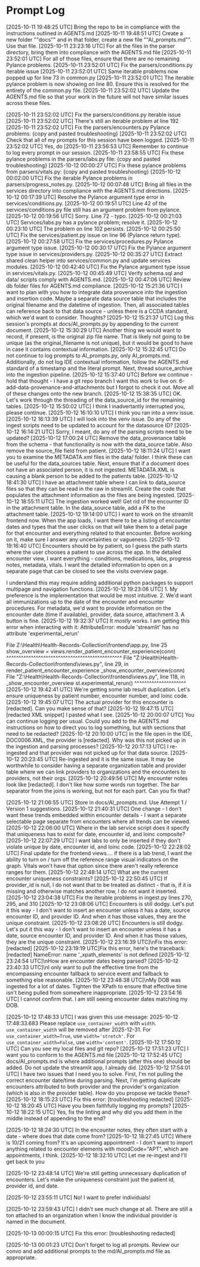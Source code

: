 # Prompt Log

[2025-10-11 19:48:25 UTC] Bring the repo to be in compliance with the instructions outlined in AGENTS.md
[2025-10-11 19:48:51 UTC] Create a new folder ""docs"" and in that folder, create a new file ""AI_prompts.md"". Use that file.
[2025-10-11 23:23:16 UTC] For all the files in the parser directory, bring them into compliance with the AGENTS.md file
[2025-10-11 23:52:01 UTC] For all of those files, ensure that there are no remaining Pylance problems.
[2025-10-11 23:52:01 UTC] Fix the parsers/conditions.py iterable issue
[2025-10-11 23:52:01 UTC] Same iterable problems now popped up for line 73 in common.py
[2025-10-11 23:52:01 UTC] The iterable pylance problem is now showing on line 80. Ensure this is resolved for the entirety of the common.py file.
[2025-10-11 23:52:02 UTC] Update the AGENTS.md file so that your work in the future will not have similar issues across these files.

[2025-10-11 23:52:02 UTC] Fix the parsers/conditions.py iterable issue
[2025-10-11 23:52:02 UTC] There's still an iterable problem at line 192
[2025-10-11 23:52:02 UTC] Fix the parsers/encounters.py Pylance problems:  {copy and pasted troubleshooting}
[2025-10-11 23:52:02 UTC] Check that all of my prompts for this session have been logged.
[2025-10-11 23:52:02 UTC] Yes, do
[2025-10-11 23:56:53 UTC] Remember to continue to log every prompt in our session.
[2025-10-11 23:58:55 UTC] Fix these pylance problems in the parsers/labs.py file: {copy and pasted troubleshooting}
[2025-10-12 00:00:27 UTC] Fix these pylance problems from parsers/vitals.py: {copy and pasted troubleshooting}
[2025-10-12 00:02:00 UTC] Fix the iterable Pylance problems in parsers/progress_notes.py.
[2025-10-12 00:07:48 UTC] Bring all files in the services directory into compliance with the AGENTS.md directions.
[2025-10-12 00:17:39 UTC] Resolve the Pylance argument type error in services/conditions.py.
[2025-10-12 00:19:51 UTC] Line 42 of the services/conditions.py file still has an argument problem from pylance.
[2025-10-12 00:19:56 UTC] Sorry. Line 72 - typo.
[2025-10-12 00:21:03 UTC] Services/labs.py has a pylance problem; resolve it.
[2025-10-12 00:23:10 UTC] The problem on line 102 persists.
[2025-10-12 00:25:50 UTC] Fix the services/patient.py issue on line 96 (Pylance return type).
[2025-10-12 00:27:58 UTC] Fix the services/procedures.py Pylance argument type issue.
[2025-10-12 00:30:17 UTC] Fix the Pylance argument type issue in services/providers.py.
[2025-10-12 00:35:27 UTC] Extract shared clean helper into services/common.py and update services modules.
[2025-10-12 00:42:40 UTC] Fix the Pylance argument type issue in services/vitals.py.
[2025-10-12 00:45:49 UTC] Verify schema.sql and data/ scripts comply with AGENTS.md.
[2025-10-12 00:47:06 UTC] Review db folder files for AGENTS.md compliance.
[2025-10-12 15:21:36 UTC]
I want to plan with you how to integrate data provenance into the ingestion and insertion code. Maybe a separate data source table that includes the original filename and the datetime of ingestion. Then, all associated tables can reference back to that data source - unless there is a CCDA standard, which we'd want to consider. Thoughts?
[2025-10-12 15:21:37 UTC]  Log this session's prompts at docs/AI_prompts.py by appending to the current document.
[2025-10-12 15:30:29 UTC] Another thing we would want to record, if present, is the original zip file name. That is likely not going to be unique (as the original_filename is not unique), but it would be good to have in case it contains contextual information.
[2025-10-12 15:32:45 UTC] Do not continue to log prompts to AI_prompts.py, only AI_prompts.md. Additionally, do not log IDE contextual information, follow the AGENTS.md standard of a timestamp and the literal prompt.
Next, thread source_archive into the ingestion pipeline.
[2025-10-12 15:37:40 UTC] Before we continue - hold that thought - I have a git repo branch I want this work to live on: 6-add-data-provenance-and-attachments but I forgot to check it out. Move all of these changes onto the new branch.
[2025-10-12 15:38:35 UTC] OK. Let's work through the threading of the data_source_id for the remaining tables.
[2025-10-12 15:50:02 UTC] I think I inadvertantly interrupted you, please continue.
[2025-10-12 16:10:10 UTC] I think you ran into a venv issue.
[2025-10-12 16:13:39 UTC] I will look into the venv issue. Do any of the ingest scripts need to be updated to account for the datasource ID?
[2025-10-12 16:14:21 UTC] Sorry, I meant, do any of the parsing scripts need to be updated?
[2025-10-12 17:00:24 UTC] Remove the data_provenance table from the schema - that functionality is now with the data_source table. Also remove the source_file field from patient.
[2025-10-12 18:11:24 UTC] I want you to examine the METADATA.xml files in the data/ folder. I think these can be useful for the data_sources table. Next, ensure that if a document does not have an associated person, it is not ingested. METADATA.XML is causing a blank person to be added to the patients table.
[2025-10-12 18:41:30 UTC] I have an attachment table where I can link to data_source files so that they can be read in the raw in streamlit. Create the code that populates the attachment information as the files are being ingested.
[2025-10-12 18:55:11 UTC] The ingestion worked well! Get rid of the encounter ID in the attachment table. In the data_source table, add a FK to the attachment table.
[2025-10-12 19:14:00 UTC] I want to work on the streamlit frontend now. When the app loads, I want there to be a listing of encounter dates and types that the user clicks on that will take them to a detail page for that encounter and everything related to that encounter. Before working on it, make sure I answer any uncertainties or vagueness.
[2025-10-12 19:16:40 UTC] Encounters should be by patient, so I guess the path starts where the user chooses a patient to use across the app. In the detailed encounter view, I want everything - conditions, medications, labs, progress notes, metadata, vitals. I want the detailed information to open on a separate page that can be closed to see the visits overview page.

I understand this may require adding additional python packages to support multipage and navigation functions.
[2025-10-12 19:23:06 UTC] 1. My preference is the implementation that would be most intuitive.
2. We'd want all immunizations up to the date of the encounter and encounter procedures. For metadata, we'd want to provide information on the encounter date (time if available), provider, data source, attachment
3. A button is fine.
[2025-10-12 19:32:37 UTC] It _mostly_ works. I am getting this error when interacting with it:
AttributeError: module 'streamlit' has no attribute 'experimental_rerun'

File Z:\\Health\\Health-Records-Collection\\frontend\\app.py, line 25
    show_overview = views.render_patient_encounter_experience(conn)
                    ^^^^^^^^^^^^^^^^^^^^^^^^^^^^^^^^^^^^^^^^^^^^^^^
File "Z:\\Health\\Health-Records-Collection\\frontend\\views.py", line 29, in render_patient_encounter_experience
    _show_encounter_overview(conn)
File "Z:\\Health\\Health-Records-Collection\\frontend\\views.py", line 118, in _show_encounter_overview
    st.experimental_rerun()
    ^^^^^^^^^^^^^^^^^^^^^
[2025-10-12 19:42:41 UTC] We're getting some lab result duplication. Let's ensure uniqueness by patient number, encounter number, and loinc code.
[2025-10-12 19:45:07 UTC] The actual provider for this encounter is [redacted]. Can you make sense of that?
[2025-10-12 19:47:15 UTC] [redacted XML snippet] I pasted what I see.
[2025-10-12 20:00:07 UTC] You can continue logging per usual. Could you add to the AGENTS.md instructions on how to direct you to log something, but with sections that need to be redacted?
[2025-10-12 20:10:00 UTC] In the file open in the IDE, DOC0006.XML, the provider is [redacted]. Why was this not picked up in the ingestion and parsing processes?
[2025-10-12 20:17:13 UTC] I re-ingested and that provider was not picked up for that data source.
[2025-10-12 20:23:45 UTC] Re-ingested and it is the same issue. It may be worthwhile to consider having a separate organization table and provider table where we can link providers to organizations and the encounters to providers, not their orgs.
[2025-10-12 20:49:56 UTC] My encounter notes look like [redacted]. I don't like how some words run together. The bar separator from the joins is working, but not for each part. Can you fix that?

[2025-10-12 21:06:55 UTC] Store in docs/AI_prompts.md. Use Attempt 1 / Version 1 suggestions.
[2025-10-12 21:40:31 UTC]
One change - I don't want these trends embedded within encounter details - I want a separate selectable page separate from encounters where all trends can be viewed.
[2025-10-12 22:06:00 UTC]
Where in the lab service script does it specify that uniqueness has to exist for date, encounter id, and loinc composite?
[2025-10-12 22:07:29 UTC]
I want labs to only be inserted if they don't violate unique by date, encounter id, and loinc code.
[2025-10-12 22:28:02 UTC]
Final update for the frontend views.... if there is a lab trend, I want the ability to turn on / turn off the reference range visual indicators on the graph. Vitals won't have that option since there aren't really reference ranges for them.
[2025-10-12 22:48:14 UTC]
What are the current encounter uniqueness constraints?
[2025-10-12 22:50:45 UTC]
If provider_id is null, I do not want that to be treated as distinct - that is, if it is missing and otherwise matches another row, I do not want it inserted.
[2025-10-12 23:04:38 UTC]
Fix the iterable problems in ingest.py lines 270, 295, and 310
[2025-10-12 23:08:06 UTC]
Encounters is still dodgy. Let's put it this way - I don't want to insert an encounter unless it has a date, source encounter ID, and provider ID. And when it has those values, they are the unique constraint.
[2025-10-12 23:08:26 UTC]
Encounters is still dodgy. Let's put it this way - I don't want to insert an encounter unless it has a date, source encounter ID, and provider ID. And when it has those values, they are the unique constraint.
[2025-10-12 23:16:39 UTC]\nFix this error: [redacted]
[2025-10-12 23:19:19 UTC]Fix this error, here's the traceback:
[redacted]
NameError: name '_xpath_elements' is not defined
[2025-10-12 23:24:54 UTC]\nHow are encounter dates being parsed?
[2025-10-12 23:40:33 UTC]\nI only want to pull the effective time from the encompassing encounter fallback to service event and fallback to something else reasonable.
[2025-10-12 23:48:38 UTC]\nMy DOB was ingested for a lot of dates. Tighten the XPath to ensure that effective time isn't being pulled from somewhere inappropriate.
[2025-10-12 23:54:16 UTC] I cannot confirm that. I am still seeing encounter dates matching my DOB.

[2025-10-12 17:48:33 UTC] I was given this use message: 2025-10-12 17:48:33.683 Please replace `use_container_width` with `width`. `use_container_width` will be removed after 2025-12-31. For `use_container_width=True`, use `width='stretch'`. For `use_container_width=False`, use `width='content'`.
[2025-10-12 17:50:12 UTC] Can you see my local files and git repo?
[2025-10-12 17:51:23 UTC] I want you to conform to the AGENTS.md file
[2025-10-12 17:52:45 UTC] docs/AI_prompts.md is where additional prompts (after this one) should be added. Do not update the streamlit app, I already did.
[2025-10-12 17:54:01 UTC] I have two issues that I need you to solve. First, I'm not pulling the correct encounter date/time during parsing. Next, I'm getting duplicate encounters attributed to both provider and the provider's organization (which is also in the provider table). How do you propose we tackle these?
[2025-10-12 18:15:23 UTC] Fix this error: [troubleshooting redacted]
[2025-10-12 18:20:45 UTC] Have you been faithfully logging my prompts?
[2025-10-12 18:22:15 UTC] Yes, fix the linting and why did you add them in the middle instead of appending to the end?

[2025-10-12 18:24:30 UTC] In the encounter notes, they often start with a date - where does that date come from?
[2025-10-12 18:27:45 UTC] Where is 10/21 coming from? It's an upcoming appointment - I don't want to import anything related to encounter elements with moodCode="APT", which are appointments, I think.
[2025-10-12 18:32:10 UTC] Let me re-ingest and I'll get back to you

[2025-10-12 23:48:14 UTC]
We're still getting unnecessary duplication of encounters. Let's make the uniqueness constraint just the patient id, provider id, and date.

[2025-10-12 23:55:11 UTC]
No! I want to prefer individuals!

[2025-10-12 23:59:43 UTC]
I didn't see much change at all. There are still a ton attached to an organization when I know the individual provider is named in the document.

[2025-10-13 00:00:15 UTC]
Fix this error: [troubleshooting redacted]

[2025-10-13 00:01:23 UTC]
Don't forget to log all prompts. Review our convo and add additional prompts to the md/AI_prompts.md file as appropriate.
